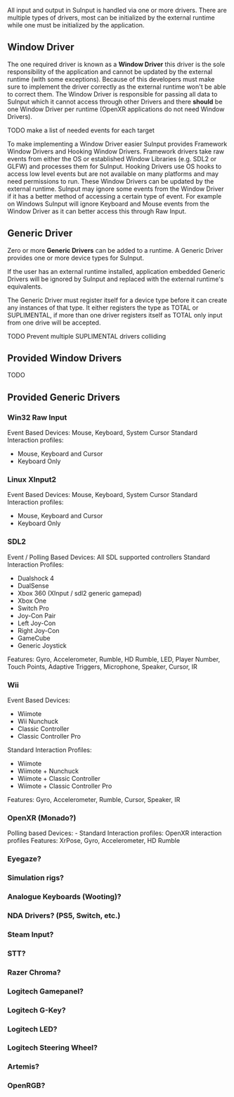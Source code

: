 All input and output in SuInput is handled via one or more drivers. There are multiple types of drivers, most can be initialized by the external runtime while one must be initialized by the application.

## Window Driver
The one required driver is known as a **Window Driver** this driver is the sole responsibility of the application and cannot be updated by the external runtime (with some exceptions). Because of this developers must make sure to implement the driver correctly as the external runtime won't be able to correct them. The Window Driver is responsible for passing all data to SuInput which it cannot access through other Drivers and there **should** be one Window Driver per runtime (OpenXR applications do not need Window Drivers). 

TODO make a list of needed events for each target

To make implementing a Window Driver easier SuInput provides Framework Window Drivers and Hooking Window Drivers. Framework drivers take raw events from either the OS or established Window Libraries (e.g. SDL2 or GLFW) and processes them for SuInput. Hooking Drivers use OS hooks to access low level events but are not available on many platforms and may need permissions to run. These Window Drivers can be updated by the external runtime. SuInput may ignore some events from the Window Driver if it has a better method of accessing a certain type of event. For example on Windows SuInput will ignore Keyboard and Mouse events from the Window Driver as it can better access this through Raw Input. 

## Generic Driver
Zero or more **Generic Drivers** can be added to a runtime. A Generic Driver provides one or more device types for SuInput. 

If the user has an external runtime installed, application embedded Generic Drivers will be ignored by SuInput and replaced with the external runtime's equivalents.

The Generic Driver must register itself for a device type before it can create any instances of that type. It either registers the type as TOTAL or SUPLIMENTAL, if more than one driver registers itself as TOTAL only input from one drive will be accepted.

TODO Prevent multiple SUPLIMENTAL drivers colliding

## Provided Window Drivers
TODO

## Provided Generic Drivers
### Win32 Raw Input
Event Based
Devices: Mouse, Keyboard, System Cursor
Standard Interaction profiles: 

- Mouse, Keyboard and Cursor
- Keyboard Only

### Linux XInput2
Event Based
Devices: Mouse, Keyboard, System Cursor
Standard Interaction profiles:

- Mouse, Keyboard and Cursor
- Keyboard Only

### SDL2
Event / Polling Based
Devices: All SDL supported controllers
Standard Interaction Profiles: 

- Dualshock 4
- DualSense
- Xbox 360 (XInput / sdl2 generic gamepad)
- Xbox One
- Switch Pro
- Joy-Con Pair
- Left Joy-Con
- Right Joy-Con
- GameCube
- Generic Joystick

Features: Gyro, Accelerometer, Rumble, HD Rumble, LED, Player Number, Touch Points, Adaptive Triggers, Microphone, Speaker, Cursor, IR

### Wii
Event Based
Devices: 

- Wiimote
- Wii Nunchuck
- Classic Controller
- Classic Controller Pro

Standard Interaction Profiles: 

- Wiimote
- Wiimote + Nunchuck
- Wiimote + Classic Controller
- Wiimote + Classic Controller Pro

Features: Gyro, Accelerometer, Rumble, Cursor, Speaker, IR

### OpenXR (Monado?)
Polling based
Devices: -
Standard Interaction profiles: OpenXR interaction profiles
Features: XrPose, Gyro, Accelerometer, HD Rumble

### Eyegaze?
### Simulation rigs?
### Analogue Keyboards (Wooting)?
### NDA Drivers? (PS5, Switch, etc.)
### Steam Input?
### STT?
### Razer Chroma?
### Logitech Gamepanel?
### Logitech G-Key?
### Logitech LED?
### Logitech Steering Wheel?
### Artemis?
### OpenRGB?
